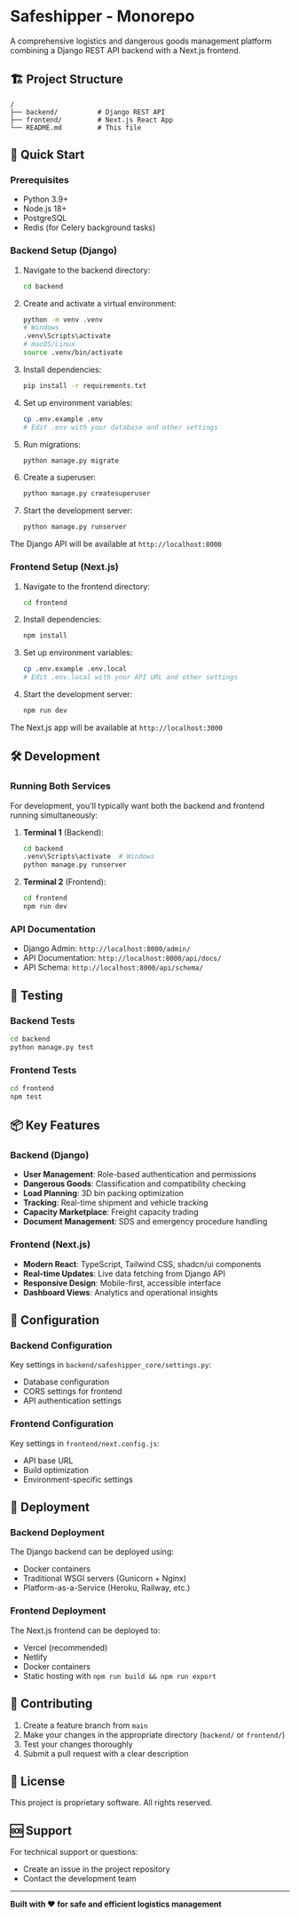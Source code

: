 # Safeshipper - Monorepo

A comprehensive logistics and dangerous goods management platform combining a Django REST API backend with a Next.js frontend.

## 🏗️ Project Structure

```
/
├── backend/          # Django REST API
├── frontend/         # Next.js React App
└── README.md         # This file
```

## 🚀 Quick Start

### Prerequisites

- Python 3.9+
- Node.js 18+
- PostgreSQL
- Redis (for Celery background tasks)

### Backend Setup (Django)

1. Navigate to the backend directory:
   ```bash
   cd backend
   ```

2. Create and activate a virtual environment:
   ```bash
   python -m venv .venv
   # Windows
   .venv\Scripts\activate
   # macOS/Linux
   source .venv/bin/activate
   ```

3. Install dependencies:
   ```bash
   pip install -r requirements.txt
   ```

4. Set up environment variables:
   ```bash
   cp .env.example .env
   # Edit .env with your database and other settings
   ```

5. Run migrations:
   ```bash
   python manage.py migrate
   ```

6. Create a superuser:
   ```bash
   python manage.py createsuperuser
   ```

7. Start the development server:
   ```bash
   python manage.py runserver
   ```

The Django API will be available at `http://localhost:8000`

### Frontend Setup (Next.js)

1. Navigate to the frontend directory:
   ```bash
   cd frontend
   ```

2. Install dependencies:
   ```bash
   npm install
   ```

3. Set up environment variables:
   ```bash
   cp .env.example .env.local
   # Edit .env.local with your API URL and other settings
   ```

4. Start the development server:
   ```bash
   npm run dev
   ```

The Next.js app will be available at `http://localhost:3000`

## 🛠️ Development

### Running Both Services

For development, you'll typically want both the backend and frontend running simultaneously:

1. **Terminal 1** (Backend):
   ```bash
   cd backend
   .venv\Scripts\activate  # Windows
   python manage.py runserver
   ```

2. **Terminal 2** (Frontend):
   ```bash
   cd frontend
   npm run dev
   ```

### API Documentation

- Django Admin: `http://localhost:8000/admin/`
- API Documentation: `http://localhost:8000/api/docs/`
- API Schema: `http://localhost:8000/api/schema/`

## 🧪 Testing

### Backend Tests
```bash
cd backend
python manage.py test
```

### Frontend Tests
```bash
cd frontend
npm test
```

## 📦 Key Features

### Backend (Django)
- **User Management**: Role-based authentication and permissions
- **Dangerous Goods**: Classification and compatibility checking
- **Load Planning**: 3D bin packing optimization
- **Tracking**: Real-time shipment and vehicle tracking
- **Capacity Marketplace**: Freight capacity trading
- **Document Management**: SDS and emergency procedure handling

### Frontend (Next.js)
- **Modern React**: TypeScript, Tailwind CSS, shadcn/ui components
- **Real-time Updates**: Live data fetching from Django API
- **Responsive Design**: Mobile-first, accessible interface
- **Dashboard Views**: Analytics and operational insights

## 🔧 Configuration

### Backend Configuration
Key settings in `backend/safeshipper_core/settings.py`:
- Database configuration
- CORS settings for frontend
- API authentication settings

### Frontend Configuration
Key settings in `frontend/next.config.js`:
- API base URL
- Build optimization
- Environment-specific settings

## 🚢 Deployment

### Backend Deployment
The Django backend can be deployed using:
- Docker containers
- Traditional WSGI servers (Gunicorn + Nginx)
- Platform-as-a-Service (Heroku, Railway, etc.)

### Frontend Deployment
The Next.js frontend can be deployed to:
- Vercel (recommended)
- Netlify
- Docker containers
- Static hosting with `npm run build && npm run export`

## 🤝 Contributing

1. Create a feature branch from `main`
2. Make your changes in the appropriate directory (`backend/` or `frontend/`)
3. Test your changes thoroughly
4. Submit a pull request with a clear description

## 📄 License

This project is proprietary software. All rights reserved.

## 🆘 Support

For technical support or questions:
- Create an issue in the project repository
- Contact the development team

---

**Built with ❤️ for safe and efficient logistics management** 